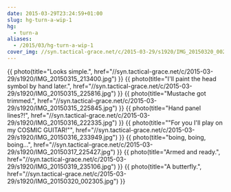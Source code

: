 ```yaml
---
date: 2015-03-29T23:24:59+01:00
slug: hg-turn-a-wip-1
hg:
  - turn-a
aliases:
  - /2015/03/hg-turn-a-wip-1
cover_img: //syn.tactical-grace.net/c/2015-03-29/s1920/IMG_20150320_002305.jpg
---
```

{{ photo(title="Looks simple.", href="//syn.tactical-grace.net/c/2015-03-29/s1920/IMG_20150315_213400.jpg") }}
{{ photo(title="I'll paint the head symbol by hand later.", href="//syn.tactical-grace.net/c/2015-03-29/s1920/IMG_20150315_225816.jpg") }}
{{ photo(title="Mustache got trimmed.", href="//syn.tactical-grace.net/c/2015-03-29/s1920/IMG_20150315_225845.jpg") }}
{{ photo(title="Hand panel lines?!", href="//syn.tactical-grace.net/c/2015-03-29/s1920/IMG_20150316_222335.jpg") }}
{{ photo(title="\"For you I'll play on my COSMIC GUITAR!\"", href="//syn.tactical-grace.net/c/2015-03-29/s1920/IMG_20150316_233949.jpg") }}
{{ photo(title="boing, boing, boing...", href="//syn.tactical-grace.net/c/2015-03-29/s1920/IMG_20150317_225427.jpg") }}
{{ photo(title="Armed and ready.", href="//syn.tactical-grace.net/c/2015-03-29/s1920/IMG_20150319_235106.jpg") }}
{{ photo(title="A butterfly.", href="//syn.tactical-grace.net/c/2015-03-29/s1920/IMG_20150320_002305.jpg") }}
